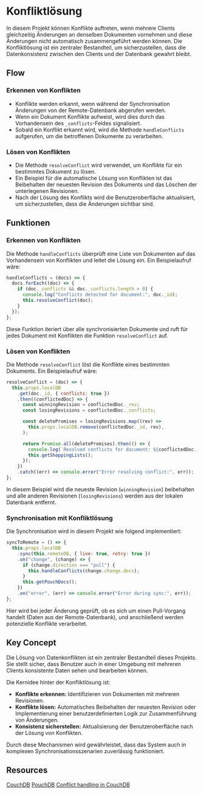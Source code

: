 # Konfliktlösung

In diesem Projekt können Konflikte auftreten, wenn mehrere Clients gleichzeitig Änderungen an denselben Dokumenten vornehmen und diese Änderungen nicht automatisch zusammengeführt werden können. Die Konfliktlösung ist ein zentraler Bestandteil, um sicherzustellen, dass die Datenkonsistenz zwischen den Clients und der Datenbank gewahrt bleibt.

## Flow

### Erkennen von Konflikten

- Konflikte werden erkannt, wenn während der Synchronisation Änderungen von der Remote-Datenbank abgerufen werden.
- Wenn ein Dokument Konflikte aufweist, wird dies durch das Vorhandensein des `_conflicts`-Feldes signalisiert.
- Sobald ein Konflikt erkannt wird, wird die Methode `handleConflicts` aufgerufen, um die betroffenen Dokumente zu verarbeiten.

### Lösen von Konflikten

- Die Methode `resolveConflict` wird verwendet, um Konflikte für ein bestimmtes Dokument zu lösen.
- Ein Beispiel für die automatische Lösung von Konflikten ist das Beibehalten der neuesten Revision des Dokuments und das Löschen der unterlegenen Revisionen.
- Nach der Lösung des Konflikts wird die Benutzeroberfläche aktualisiert, um sicherzustellen, dass die Änderungen sichtbar sind.

## Funktionen

### Erkennen von Konflikten

Die Methode `handleConflicts` überprüft eine Liste von Dokumenten auf das Vorhandensein von Konflikten und leitet die Lösung ein. Ein Beispielaufruf wäre:

```js
handleConflicts = (docs) => {
  docs.forEach((doc) => {
    if (doc._conflicts && doc._conflicts.length > 0) {
      console.log("Conflicts detected for document:", doc._id);
      this.resolveConflict(doc);
    }
  });
};
```

Diese Funktion iteriert über alle synchronisierten Dokumente und ruft für jedes Dokument mit Konflikten die Funktion `resolveConflict` auf.

### Lösen von Konflikten

Die Methode `resolveConflict` löst die Konflikte eines bestimmten Dokuments. Ein Beispielaufruf wäre:

```js
resolveConflict = (doc) => {
  this.props.localDB
    .get(doc._id, { conflicts: true })
    .then((conflictedDoc) => {
      const winningRevision = conflictedDoc._rev;
      const losingRevisions = conflictedDoc._conflicts;

      const deletePromises = losingRevisions.map((rev) =>
        this.props.localDB.remove(conflictedDoc._id, rev),
      );

      return Promise.all(deletePromises).then(() => {
        console.log(`Resolved conflicts for document: ${conflictedDoc._id}`);
        this.getShoppingLists();
      });
    })
    .catch((err) => console.error("Error resolving conflict:", err));
};
```

In diesem Beispiel wird die neueste Revision (`winningRevision`) beibehalten und alle anderen Revisionen (`losingRevisions`) werden aus der lokalen Datenbank entfernt.

### Synchronisation mit Konfliktlösung

Die Synchronisation wird in diesem Projekt wie folgend implementiert:

```js
syncToRemote = () => {
  this.props.localDB
    .sync(this.remoteDB, { live: true, retry: true })
    .on("change", (change) => {
      if (change.direction === "pull") {
        this.handleConflicts(change.change.docs);
      }
      this.getPouchDocs();
    })
    .on("error", (err) => console.error("Error during sync:", err));
};
```

Hier wird bei jeder Änderung geprüft, ob es sich um einen Pull-Vorgang handelt (Daten aus der Remote-Datenbank), und anschließend werden potenzielle Konflikte verarbeitet.

## Key Concept

Die Lösung von Datenkonflikten ist ein zentraler Bestandteil dieses Projekts. Sie stellt sicher, dass Benutzer auch in einer Umgebung mit mehreren Clients konsistente Daten sehen und bearbeiten können.

Die Kernidee hinter der Konfliktlösung ist:

- **Konflikte erkennen:** Identifizieren von Dokumenten mit mehreren Revisionen.
- **Konflikte lösen:** Automatisches Beibehalten der neuesten Revision oder Implementierung einer benutzerdefinierten Logik zur Zusammenführung von Änderungen.
- **Konsistenz sicherstellen:** Aktualisierung der Benutzeroberfläche nach der Lösung von Konflikten.

Durch diese Mechanismen wird gewährleistet, dass das System auch in komplexen Synchronisationsszenarien zuverlässig funktioniert.

## Resources

[CouchDB](https://couchdb.apache.org/)
[PouchDB](https://pouchdb.com/)
[Conflict handling in CouchDB](https://guide.couchdb.org/draft/conflicts.html)
